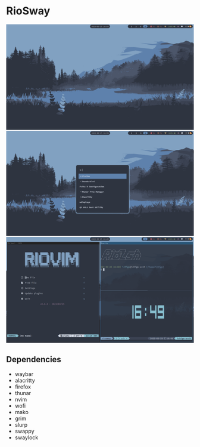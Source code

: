 # RioSway

![riosway1](./screenshots/desktop1.png)
![riosway2](./screenshots/desktop2.png)
![riosway3](./screenshots/desktop3.png)

## Dependencies

- waybar
- alacritty
- firefox
- thunar
- nvim
- wofi
- mako
- grim
- slurp
- swappy
- swaylock
